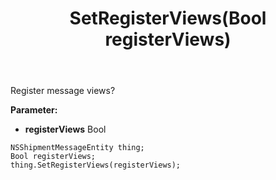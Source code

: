 ﻿---
uid: crmscript_ref_NSShipmentMessageEntity_SetRegisterViews
title: SetRegisterViews(Bool registerViews)
intellisense: NSShipmentMessageEntity.SetRegisterViews
keywords: NSShipmentMessageEntity, GetRegisterViews
so.topic: reference
---

Register message views?

**Parameter:** 
 - **registerViews** Bool

```crmscript
NSShipmentMessageEntity thing;
Bool registerViews;
thing.SetRegisterViews(registerViews);
```

